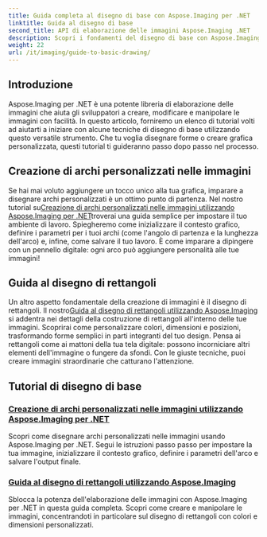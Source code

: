 ```yaml
---
title: Guida completa al disegno di base con Aspose.Imaging per .NET
linktitle: Guida al disegno di base
second_title: API di elaborazione delle immagini Aspose.Imaging .NET
description: Scopri i fondamenti del disegno di base con Aspose.Imaging per .NET. Questo tutorial passo dopo passo copre concetti essenziali, tra cui la creazione di forme, l'applicazione di trasformazioni e la gestione delle immagini.
weight: 22
url: /it/imaging/guide-to-basic-drawing/
---
```

## Introduzione

Aspose.Imaging per .NET è una potente libreria di elaborazione delle immagini che aiuta gli sviluppatori a creare, modificare e manipolare le immagini con facilità. In questo articolo, forniremo un elenco di tutorial volti ad aiutarti a iniziare con alcune tecniche di disegno di base utilizzando questo versatile strumento. Che tu voglia disegnare forme o creare grafica personalizzata, questi tutorial ti guideranno passo dopo passo nel processo.

## Creazione di archi personalizzati nelle immagini

 Se hai mai voluto aggiungere un tocco unico alla tua grafica, imparare a disegnare archi personalizzati è un ottimo punto di partenza. Nel nostro tutorial su[Creazione di archi personalizzati nelle immagini utilizzando Aspose.Imaging per .NET](./create-custom-arc-in-images/)troverai una guida semplice per impostare il tuo ambiente di lavoro. Spiegheremo come inizializzare il contesto grafico, definire i parametri per i tuoi archi (come l'angolo di partenza e la lunghezza dell'arco) e, infine, come salvare il tuo lavoro. È come imparare a dipingere con un pennello digitale: ogni arco può aggiungere personalità alle tue immagini!

## Guida al disegno di rettangoli

 Un altro aspetto fondamentale della creazione di immagini è il disegno di rettangoli. Il nostro[Guida al disegno di rettangoli utilizzando Aspose.Imaging](./guide-to-drawing-rectangle/) si addentra nei dettagli della costruzione di rettangoli all'interno delle tue immagini. Scoprirai come personalizzare colori, dimensioni e posizioni, trasformando forme semplici in parti integranti del tuo design. Pensa ai rettangoli come ai mattoni della tua tela digitale: possono incorniciare altri elementi dell'immagine o fungere da sfondi. Con le giuste tecniche, puoi creare immagini straordinarie che catturano l'attenzione.

## Tutorial di disegno di base
### [Creazione di archi personalizzati nelle immagini utilizzando Aspose.Imaging per .NET](./create-custom-arc-in-images/)
Scopri come disegnare archi personalizzati nelle immagini usando Aspose.Imaging per .NET. Segui le istruzioni passo passo per impostare la tua immagine, inizializzare il contesto grafico, definire i parametri dell'arco e salvare l'output finale.
### [Guida al disegno di rettangoli utilizzando Aspose.Imaging](./guide-to-drawing-rectangle/)
Sblocca la potenza dell'elaborazione delle immagini con Aspose.Imaging per .NET in questa guida completa. Scopri come creare e manipolare le immagini, concentrandoti in particolare sul disegno di rettangoli con colori e dimensioni personalizzati.